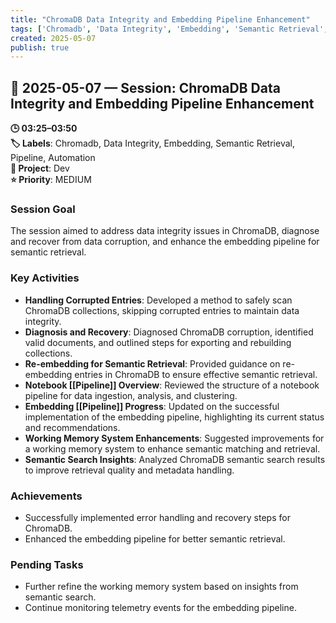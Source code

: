 ```yaml
---
title: "ChromaDB Data Integrity and Embedding Pipeline Enhancement"
tags: ['Chromadb', 'Data Integrity', 'Embedding', 'Semantic Retrieval', 'Pipeline', 'Automation']
created: 2025-05-07
publish: true
---
```


## 📅 2025-05-07 — Session: ChromaDB Data Integrity and Embedding Pipeline Enhancement

**🕒 03:25–03:50**  
**🏷️ Labels**: Chromadb, Data Integrity, Embedding, Semantic Retrieval, Pipeline, Automation  
**📂 Project**: Dev  
**⭐ Priority**: MEDIUM  


### Session Goal
The session aimed to address data integrity issues in ChromaDB, diagnose and recover from data corruption, and enhance the embedding pipeline for semantic retrieval.

### Key Activities
- **Handling Corrupted Entries**: Developed a method to safely scan ChromaDB collections, skipping corrupted entries to maintain data integrity.
- **Diagnosis and Recovery**: Diagnosed ChromaDB corruption, identified valid documents, and outlined steps for exporting and rebuilding collections.
- **Re-embedding for Semantic Retrieval**: Provided guidance on re-embedding entries in ChromaDB to ensure effective semantic retrieval.
- **Notebook [[Pipeline]] Overview**: Reviewed the structure of a notebook pipeline for data ingestion, analysis, and clustering.
- **Embedding [[Pipeline]] Progress**: Updated on the successful implementation of the embedding pipeline, highlighting its current status and recommendations.
- **Working Memory System Enhancements**: Suggested improvements for a working memory system to enhance semantic matching and retrieval.
- **Semantic Search Insights**: Analyzed ChromaDB semantic search results to improve retrieval quality and metadata handling.

### Achievements
- Successfully implemented error handling and recovery steps for ChromaDB.
- Enhanced the embedding pipeline for better semantic retrieval.

### Pending Tasks
- Further refine the working memory system based on insights from semantic search.
- Continue monitoring telemetry events for the embedding pipeline.
